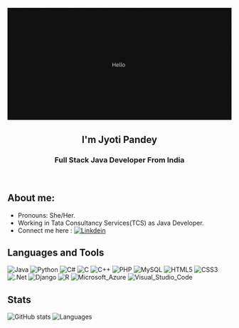 <p align="center">  
 <img width="700" src="https://github.com/jyotipandey-11/jyotipandey-11/blob/main/Images/HelloWorld.gif"> 
</p>
<h2 align="center">  I'm Jyoti Pandey</h2>
<h3 align="center">Full Stack Java Developer From India</h3> <br>

## About me:
- Pronouns: She/Her.
- Working in Tata Consultancy Services(TCS) as Java Developer.
- Connect me here : <a href="https://linkedin.com/in/jyotipandey11"> <img alt="Linkdein" width="80px" src="https://img.shields.io/badge/Linkedin-0A66C2?style=for-the-badge&logo=Linkedin&logoColor=white" />
</a>

## Languages and Tools

![Java](https://img.shields.io/badge/Java-013243?style=flat-square&logo=Java&logoColor=white)
![Python](https://img.shields.io/badge/Python-3776AD?style=flat-square&logo=Python&logoColor=white)
![C#](https://img.shields.io/badge/C%23-00810b?style=flat-square&logo=c-sharp&logoColor=white)
![C](https://img.shields.io/badge/C-27338e?style=flat-square&logo=c&logoColor=white)
![C++](https://img.shields.io/badge/C++-00599C?style=flat-square&logo=c%2B%2B&logoColor=white)
![PHP](https://img.shields.io/badge/PHP-777BB4?style=flat-square&logo=php&logoColor=white)
![MySQL](https://img.shields.io/badge/MySQL-4479A1?style=flat-square&logo=MySQL&logoColor=white)
![HTML5](https://img.shields.io/badge/HTML5-E34F26?style=flat-square&logo=HTML5&logoColor=white)
![CSS3](https://img.shields.io/badge/CSS3-1572B6?style=flat-square&logo=CSS3&logoColor=white)
![.Net](https://img.shields.io/badge/.NET-5C2D91?style=flat-square&logo=.net&logoColor=white)
![Django](https://img.shields.io/badge/Django-092E20?style=flat-square&logo=django&logoColor=white)
![R](https://img.shields.io/badge/R-276DC3?style=flat-square&logo=r&logoColor=white)
![Microsoft_Azure](https://img.shields.io/badge/Microsoft_Azure-0089D6?style=flat-square&logo=microsoft-azure&logoColor=white)
![Visual_Studio_Code](https://img.shields.io/badge/Visual_Studio_Code-0078D4?style=flat-square&logo=visual%20studio%20code&logoColor=white)

## Stats 
![GitHub stats](https://github-readme-stats.vercel.app/api?username=jyotipandey-11&theme=yeblu&show_icons=true&hide=contribs)
![Languages](https://github-readme-stats.vercel.app/api/top-langs/?username=jyotipandey-11&theme=yeblu)

